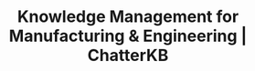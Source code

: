 ---
layout: marketing-solutions
permalink: /solutions/manufacturing

# SEO and metadata
title: "Knowledge Management for Manufacturing & Engineering | ChatterKB"
description: "Transform manufacturing processes, safety protocols, and engineering knowledge into automated workflows, compliance documentation, and operational excellence."

# Page content
hero:
  title: "Manufacturing Knowledge That Drives Results."
  split_title:
    main: "Manufacturing Knowledge"
    highlight: "That Drives Results."
  description: "Transform processes, safety protocols, and engineering expertise into automated workflows and living dashboards. Write procedures in plain English, get intelligent automation that learns from your operations."
  image: "/assets/images/marketing/hero-image.webp"
  primary_button:
    text: "Try ChatterKB Free"
    url: "https://app.chatterkb.com/auth/signup"
  secondary_button:
    text: "Schedule Demo"
    url: "https://calendar.google.com/calendar/u/0/appointments/schedules/AcZssZ0oYQ10osj27ugUfwOrSoV893uJ-kWPhIKNBhII5bTlwc3j6HdkEunH29TciGeOttFjfxqEn92O"

problems:
  section_title: "Manufacturing Knowledge Challenges"
  items:
    - title: "Critical Knowledge Walks Out the Door"
      description: "When experienced operators and engineers leave, decades of process improvements, troubleshooting expertise, and safety knowledge disappear. New hires struggle without this institutional memory."
    - title: "Manual Processes That Should Be Automated"
      description: "Your team follows complex procedures manually because converting them to automated workflows requires technical expertise you don't have. SOPs sit in documents instead of driving action."
    - title: "Static Reports That Don't Reflect Reality"
      description: "Safety metrics, quality data, and compliance reports are outdated the moment you create them. You need living dashboards that update automatically as operations change."

solution:
  title: "From Tribal Knowledge to Intelligent Automation"
  description: "ChatterKB captures your manufacturing expertise and converts it into automated workflows and dynamic dashboards. Describe your processes in plain English—get intelligent systems that execute and improve over time."
  image: "/assets/images/marketing/workflow-diagram.webp"
  steps:
    - title: "Capture & Convert Process Knowledge"
      description: "Upload SOPs, safety protocols, and procedures. Describe new workflows in plain English—ChatterKB converts them into executable automation."
      image: "/assets/images/marketing/workflow-step1.webp"
      badges:
        - "SOP Automation"
        - "Safety Protocols"
        - "Process Workflows"
        - "Quality Procedures"
        - "Maintenance Schedules"
    - title: "Create Living Operations Dashboards"
      description: "Build dynamic dashboards that automatically update with production metrics, safety data, and compliance status. No manual reporting required."
      image: "/assets/images/marketing/workflow-step2.webp"
      badges:
        - "Production KPIs"
        - "Safety Metrics"
        - "Quality Dashboards"
        - "Compliance Tracking"
    - title: "Execute & Learn from Operations"
      description: "Workflows execute automatically and get smarter with each production run. The system builds memory from every process, improving recommendations over time."
      image: "/assets/images/marketing/workflow-step3.webp"
      badges:
        - "Automated Execution"
        - "Continuous Learning"
        - "Smart Recommendations"

features:
  tagline: "CAPTURE • AUTOMATE • OPTIMIZE"
  title: "Built for Manufacturing Excellence"
  items:
    - icon: "bi-gear"
      title: "Prose-to-Process Automation"
      description: "Convert your SOPs into executable workflows by describing them in plain English. No flowcharts or technical complexity—just write what you need."
      image: "/assets/images/marketing/feature-pin.png"
    - icon: "bi-graph-up"
      title: "Living Operations Dashboards"
      description: "Create dynamic dashboards that automatically update with real-time production data, safety metrics, and compliance status. Always current, never stale."
      image: "/assets/images/marketing/feature-docs.webp"
    - icon: "bi-shield-check"
      title: "Memory-Centric Safety Intelligence"
      description: "System learns from every safety incident, near-miss, and procedure execution. Safety knowledge compounds over time, making operations continuously safer."
      image: "/assets/images/marketing/feature-sop.png"
    - icon: "bi-tools"
      title: "Intelligent Problem Resolution"
      description: "Access troubleshooting workflows that get smarter with each use. Timeline execution shows progress without technical complexity."
      image: "/assets/images/marketing/feature-team.webp"

branded_content:
  title: "Turn Manufacturing Expertise Into Industry Leadership"
  description: "Create branded, public knowledge bases that showcase your manufacturing expertise while generating qualified leads. Position your company as the go-to authority in industrial operations and safety."
  image: "/assets/images/marketing/custom-branding.webp"
  features:
    - title: "Custom Industrial Branding"
      description: "Add your company logo, colors, and custom CSS for complete brand control"
    - title: "Manufacturing Lead Generation"
      description: "Capture prospects through valuable operational insights and safety expertise"
    - title: "Industry Thought Leadership"
      description: "Position your company as the manufacturing expert in your sector"
    - title: "Customer Self-Service Hub"
      description: "Reduce support load with intelligent, branded technical resources"

enterprise:
  title: "Enterprise-Grade Security Without the Enterprise Headaches"
  description: "Deploy ChatterKB on your infrastructure with complete data sovereignty, advanced RAG capabilities for document intelligence, and zero-trust security architecture designed for manufacturing environments."

cta:
  title: "Ready to Optimize Your Operations?"
  description: "See how ChatterKB can help your manufacturing team work safer, smarter, and more consistently with intelligent automation that learns from your expertise."
  image: "/assets/images/marketing/product-screenshot.png"
  primary_button:
    text: "Try ChatterKB Free"
    url: "https://app.chatterkb.com/auth/signup"
  secondary_button:
    text: "Schedule Demo"
    url: "https://calendar.google.com/calendar/u/0/appointments/schedules/AcZssZ0oYQ10osj27ugUfwOrSoV893uJ-kWPhIKNBhII5bTlwc3j6HdkEunH29TciGeOttFjfxqEn92O"
--- 